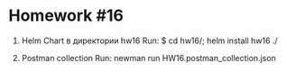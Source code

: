 # Homework #16
1. Helm Chart в директории hw16
  Run: $ cd hw16/; helm install hw16 ./

2. Postman collection
  Run: newman run HW16.postman_collection.json
